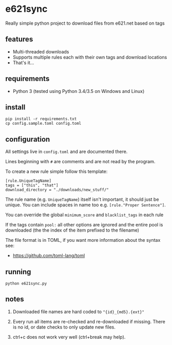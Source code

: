 # e621sync

Really simple python project to download files from e621.net based on tags


## features

  * Multi-threaded downloads
  * Supports multiple rules each with their own tags and download locations
  * That's it...


## requirements

 * Python 3  (tested using Python 3.4/3.5 on Windows and Linux)


## install

    pip install -r requirements.txt
    cp config.sample.toml config.toml
    
    
## configuration

All settings live in `config.toml` and are documented there.

Lines beginning with `#` are comments and are not read by the program. 

To create a new rule simple follow this template:

    [rule.UniqueTagName]
    tags = ["this", "that"]
    download_directory = "./downloads/new_stuff/"

The rule name (e.g. `UniqueTagName`) itself isn't important, it should just be unique.  You can include spaces in name 
too e.g. `[rule."Proper Sentence"]`.

You can override the global `minimum_score` and `blacklist_tags` in each rule

If the tags contain `pool:` all other options are ignored and the entire pool is downloaded (the the index of the item 
prefixed to the filename)

The file format is in TOML, if you want more information about the syntax see:

 * https://github.com/toml-lang/toml


## running

    python e621sync.py

    
## notes

1. Downloaded file names are hard coded to `"{id}_{md5}.{ext}"`

2. Every run all items are re-checked and re-downloaded if missing.  There is no id, or date checks to only update new
files.

3. ctrl+c does not work very well  (ctrl+break may help).